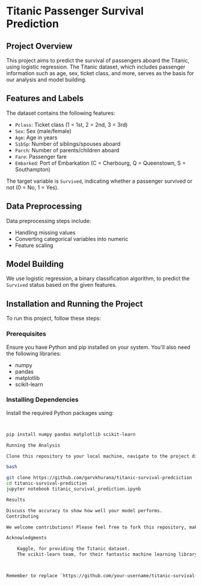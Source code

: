 
# Titanic Passenger Survival Prediction

## Project Overview
This project aims to predict the survival of passengers aboard the Titanic, using logistic regression. The Titanic dataset, which includes passenger information such as age, sex, ticket class, and more, serves as the basis for our analysis and model building.

## Features and Labels
The dataset contains the following features:
- `Pclass`: Ticket class (1 = 1st, 2 = 2nd, 3 = 3rd)
- `Sex`: Sex (male/female)
- `Age`: Age in years
- `SibSp`: Number of siblings/spouses aboard
- `Parch`: Number of parents/children aboard
- `Fare`: Passenger fare
- `Embarked`: Port of Embarkation (C = Cherbourg, Q = Queenstown, S = Southampton)

The target variable is `Survived`, indicating whether a passenger survived or not (0 = No, 1 = Yes).

## Data Preprocessing
Data preprocessing steps include:
- Handling missing values
- Converting categorical variables into numeric
- Feature scaling

## Model Building
We use logistic regression, a binary classification algorithm, to predict the `Survived` status based on the given features.

## Installation and Running the Project
To run this project, follow these steps:

### Prerequisites
Ensure you have Python and pip installed on your system. You'll also need the following libraries:
- numpy
- pandas
- matplotlib
- scikit-learn

### Installing Dependencies
Install the required Python packages using:
```bash


pip install numpy pandas matplotlib scikit-learn

Running the Analysis

Clone this repository to your local machine, navigate to the project directory, and run the Jupyter notebook:

bash

git clone https://github.com/garvkhurana/titanic-survival-predciction .git
cd titanic-survival-prediction
jupyter notebook titanic_survival_prediction.ipynb

Results

Discuss the accuracy to show how well your model performs.
Contributing

We welcome contributions! Please feel free to fork this repository, make changes, and submit pull requests.

Acknowledgments

    Kaggle, for providing the Titanic dataset.
    The scikit-learn team, for their fantastic machine learning library.



Remember to replace `https://github.com/your-username/titanic-survival-prediction.git` with the actual URL of your GitHub repository. Also, update the `Results` and any specific `Data Preprocessing` steps according to what you have in your project. This template provides a general structure for your README; feel free to adjust it to better fit your project's needs.
